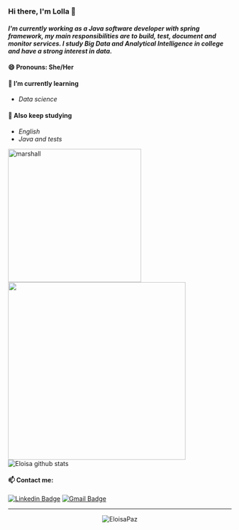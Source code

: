 ### Hi there, I'm Lolla 👋

#### *I'm currently working as a Java software developer with spring framework, my main responsibilities are to build, test, document and monitor services. I study Big Data and Analytical Intelligence in college and have a strong interest in data.*

#### 😄 Pronouns: She/Her

#### 🌱 I’m currently learning

- *Data science* 

#### 🌱 Also keep studying

- *English*
- *Java and tests*

<img src="https://media.giphy.com/media/14rI19QbiK3Gxi/giphy.gif" alt="marshall" width="300">

<img width="400px" align="left" src="https://github-readme-stats.vercel.app/api/top-langs/?username=EloisaPaz&hide=html&layout=compact&theme=buefy" />  

 ![Eloisa github stats](https://github-readme-stats.vercel.app/api?username=EloisaPaz&show_icons=true&theme=cobalt)

#### 📫 Contact me: 

 [![Linkedin Badge](https://img.shields.io/badge/-LinkedIn-blue?style=flat-square&logo=Linkedin&logoColor=white&link=https://www.linkedin.com/in/eloisa-paz)](https://www.linkedin.com/in/eloisa-paz)
 [![Gmail Badge](https://img.shields.io/badge/-Gmail-c14438?style=flat-square&logo=Gmail&logoColor=white)](mailto:eloisapaz28@gmail.com)
 _______ 

<p align="center"> <img src="https://komarev.com/ghpvc/?username=EloisaPaz" alt="EloisaPaz" /> </p>
